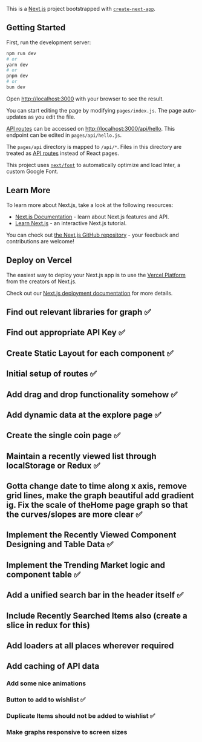 This is a [Next.js](https://nextjs.org/) project bootstrapped with [`create-next-app`](https://github.com/vercel/next.js/tree/canary/packages/create-next-app).

## Getting Started

First, run the development server:

```bash
npm run dev
# or
yarn dev
# or
pnpm dev
# or
bun dev
```

Open [http://localhost:3000](http://localhost:3000) with your browser to see the result.

You can start editing the page by modifying `pages/index.js`. The page auto-updates as you edit the file.

[API routes](https://nextjs.org/docs/api-routes/introduction) can be accessed on [http://localhost:3000/api/hello](http://localhost:3000/api/hello). This endpoint can be edited in `pages/api/hello.js`.

The `pages/api` directory is mapped to `/api/*`. Files in this directory are treated as [API routes](https://nextjs.org/docs/api-routes/introduction) instead of React pages.

This project uses [`next/font`](https://nextjs.org/docs/basic-features/font-optimization) to automatically optimize and load Inter, a custom Google Font.

## Learn More

To learn more about Next.js, take a look at the following resources:

- [Next.js Documentation](https://nextjs.org/docs) - learn about Next.js features and API.
- [Learn Next.js](https://nextjs.org/learn) - an interactive Next.js tutorial.

You can check out [the Next.js GitHub repository](https://github.com/vercel/next.js/) - your feedback and contributions are welcome!

## Deploy on Vercel

The easiest way to deploy your Next.js app is to use the [Vercel Platform](https://vercel.com/new?utm_medium=default-template&filter=next.js&utm_source=create-next-app&utm_campaign=create-next-app-readme) from the creators of Next.js.

Check out our [Next.js deployment documentation](https://nextjs.org/docs/deployment) for more details.

## Find out relevant libraries for graph ✅

## Find out appropriate API Key ✅

## Create Static Layout for each component ✅

## Initial setup of routes ✅

## Add drag and drop functionality somehow ✅

## Add dynamic data at the explore page ✅

## Create the single coin page ✅

## Maintain a recently viewed list through localStorage or Redux ✅

## Gotta change date to time along x axis, remove grid lines, make the graph beautiful add gradient ig. Fix the scale of theHome page graph so that the curves/slopes are more clear ✅

## Implement the Recently Viewed Component Designing and Table Data ✅

## Implement the Trending Market logic and component table ✅

## Add a unified search bar in the header itself ✅

## Include Recently Searched Items also (create a slice in redux for this)

## Add loaders at all places wherever required

## Add caching of API data

### Add some nice animations

### Button to add to wishlist ✅

### Duplicate Items should not be added to wishlist ✅

### Make graphs responsive to screen sizes
